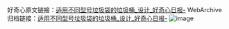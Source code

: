 好奇心原文链接：[适用不同型号垃圾袋的垃圾桶_设计_好奇心日报-](https://www.qdaily.com/articles/2802.html)
WebArchive归档链接：[适用不同型号垃圾袋的垃圾桶_设计_好奇心日报-](http://web.archive.org/web/20190623151505/https://www.qdaily.com/articles/2802.html)
![image](http://ww3.sinaimg.cn/large/007d5XDply1g3v6mr8mdvj30u03fmqf0)